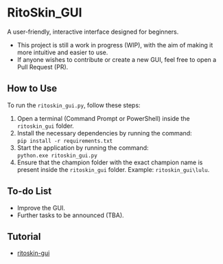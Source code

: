 # RitoSkin_GUI

A user-friendly, interactive interface designed for beginners.

- This project is still a work in progress (WIP), with the aim of making it more intuitive and easier to use.
- If anyone wishes to contribute or create a new GUI, feel free to open a Pull Request (PR).

## How to Use

To run the `ritoskin_gui.py`, follow these steps:

1. Open a terminal (Command Prompt or PowerShell) inside the `ritoskin_gui` folder.
2. Install the necessary dependencies by running the command:  
   `pip install -r requirements.txt`
3. Start the application by running the command:  
   `python.exe ritoskin_gui.py`
4. Ensure that the champion folder with the exact champion name is present inside the `ritoskin_gui` folder. Example: `ritoskin_gui\lulu`.

## To-do List

- Improve the GUI.
- Further tasks to be announced (TBA).

## Tutorial
- [ritoskin-gui](https://www.youtube.com/watch?v=R0_DFiZeGTI)